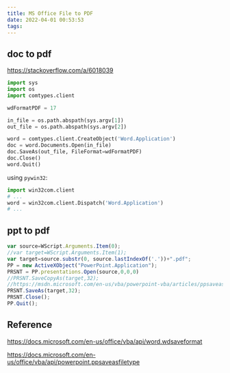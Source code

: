 ```yaml
---
title: MS Office File to PDF
date: 2022-04-01 00:53:53
tags:
---
```

## doc to pdf

https://stackoverflow.com/a/6018039

```python
import sys
import os
import comtypes.client

wdFormatPDF = 17

in_file = os.path.abspath(sys.argv[1])
out_file = os.path.abspath(sys.argv[2])

word = comtypes.client.CreateObject('Word.Application')
doc = word.Documents.Open(in_file)
doc.SaveAs(out_file, FileFormat=wdFormatPDF)
doc.Close()
word.Quit()
```

<!--more-->

using `pywin32`:

```python
import win32com.client
# ...
word = win32com.client.Dispatch('Word.Application')
# ...
```


## ppt to pdf

```js
var source=WScript.Arguments.Item(0);
//var target=WScript.Arguments.Item(1);
var target=source.substr(0, source.lastIndexOf('.'))+".pdf";
PP = new ActiveXObject("PowerPoint.Application");
PRSNT = PP.presentations.Open(source,0,0,0)
//PRSNT.SaveCopyAs(target,32);
//https://msdn.microsoft.com/en-us/vba/powerpoint-vba/articles/ppsaveasfiletype-enumeration-powerpoint
PRSNT.SaveAs(target,32);
PRSNT.Close();
PP.Quit();

```

## Reference

https://docs.microsoft.com/en-us/office/vba/api/word.wdsaveformat

https://docs.microsoft.com/en-us/office/vba/api/powerpoint.ppsaveasfiletype

